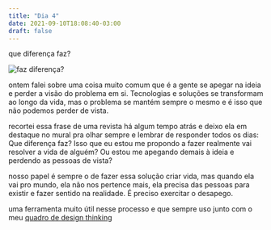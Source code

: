 ```yaml
---
title: "Dia 4"
date: 2021-09-10T18:08:40-03:00
draft: false
---
```


que diferença faz?

![faz diferença?](/img/diferenca.jpeg)

ontem falei sobre uma coisa muito comum que é a gente se apegar na ideia e perder a visão do problema em si. Tecnologias e soluções se transformam ao longo da vida, mas o problema se mantém sempre o mesmo e é isso que não podemos perder de vista. 

recortei essa frase de uma revista há algum tempo atrás e deixo ela em destaque no mural pra olhar sempre e lembrar de responder todos os dias: Que diferença faz? Isso que eu estou me propondo a fazer realmente vai resolver a vida de alguém? Ou estou me apegando demais à ideia e perdendo as pessoas de vista?

nosso papel é sempre o de fazer essa solução criar vida, mas quando ela vai pro mundo, ela não nos pertence mais, ela precisa das pessoas para existir e fazer sentido na realidade. É preciso exercitar o desapego.

uma ferramenta muito útil nesse processo e que sempre uso junto com o meu [quadro de design thinking](https://cem.engajaflix.club/timeline/dia1/)


